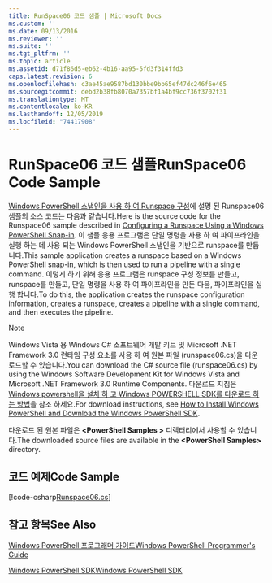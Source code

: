 ```yaml
---
title: RunSpace06 코드 샘플 | Microsoft Docs
ms.custom: ''
ms.date: 09/13/2016
ms.reviewer: ''
ms.suite: ''
ms.tgt_pltfrm: ''
ms.topic: article
ms.assetid: d71f86d5-eb62-4b16-aa95-5fd3f314ffd3
caps.latest.revision: 6
ms.openlocfilehash: c3ae45ae9587bd130bbe9bb65ef47dc246f6e465
ms.sourcegitcommit: debd2b38fb8070a7357bf1a4bf9cc736f3702f31
ms.translationtype: MT
ms.contentlocale: ko-KR
ms.lasthandoff: 12/05/2019
ms.locfileid: "74417908"
---
```

# <a name="runspace06-code-sample"></a><span data-ttu-id="40c76-102">RunSpace06 코드 샘플</span><span class="sxs-lookup"><span data-stu-id="40c76-102">RunSpace06 Code Sample</span></span>

<span data-ttu-id="40c76-103">[Windows PowerShell 스냅인을 사용 하 여 Runspace 구성](https://msdn.microsoft.com/en-us/a7289ee8-9732-49ee-91c7-d533e9538b83)에 설명 된 Runspace06 샘플의 소스 코드는 다음과 같습니다.</span><span class="sxs-lookup"><span data-stu-id="40c76-103">Here is the source code for the Runspace06 sample described in [Configuring a Runspace Using a Windows PowerShell Snap-in](https://msdn.microsoft.com/en-us/a7289ee8-9732-49ee-91c7-d533e9538b83).</span></span> <span data-ttu-id="40c76-104">이 샘플 응용 프로그램은 단일 명령을 사용 하 여 파이프라인을 실행 하는 데 사용 되는 Windows PowerShell 스냅인을 기반으로 runspace를 만듭니다.</span><span class="sxs-lookup"><span data-stu-id="40c76-104">This sample application creates a runspace based on a Windows PowerShell snap-in, which is then used to run a pipeline with a single command.</span></span> <span data-ttu-id="40c76-105">이렇게 하기 위해 응용 프로그램은 runspace 구성 정보를 만들고, runspace를 만들고, 단일 명령을 사용 하 여 파이프라인을 만든 다음, 파이프라인을 실행 합니다.</span><span class="sxs-lookup"><span data-stu-id="40c76-105">To do this, the application creates the runspace configuration information, creates a runspace, creates a pipeline with a single command, and then executes the pipeline.</span></span>

> [!NOTE]
> <span data-ttu-id="40c76-106">Windows Vista 용 Windows C# 소프트웨어 개발 키트 및 Microsoft .NET Framework 3.0 런타임 구성 요소를 사용 하 여 원본 파일 (runspace06.cs)을 다운로드할 수 있습니다.</span><span class="sxs-lookup"><span data-stu-id="40c76-106">You can download the C# source file (runspace06.cs) by using the Windows Software Development Kit for Windows Vista and Microsoft .NET Framework 3.0 Runtime Components.</span></span> <span data-ttu-id="40c76-107">다운로드 지침은 [Windows powershell을 설치 하 고 Windows POWERSHELL SDK를 다운로드 하는 방법](/powershell/scripting/developer/installing-the-windows-powershell-sdk)을 참조 하세요.</span><span class="sxs-lookup"><span data-stu-id="40c76-107">For download instructions, see [How to Install Windows PowerShell and Download the Windows PowerShell SDK](/powershell/scripting/developer/installing-the-windows-powershell-sdk).</span></span>
>
> <span data-ttu-id="40c76-108">다운로드 된 원본 파일은 **\<PowerShell Samples >** 디렉터리에서 사용할 수 있습니다.</span><span class="sxs-lookup"><span data-stu-id="40c76-108">The downloaded source files are available in the **\<PowerShell Samples>** directory.</span></span>

## <a name="code-sample"></a><span data-ttu-id="40c76-109">코드 예제</span><span class="sxs-lookup"><span data-stu-id="40c76-109">Code Sample</span></span>

[!code-csharp[Runspace06.cs](../../../../powershell-sdk-samples/SDK-2.0/csharp/Runspace06/Runspace06.cs#L11-L85 "Runspace06.cs")]

## <a name="see-also"></a><span data-ttu-id="40c76-110">참고 항목</span><span class="sxs-lookup"><span data-stu-id="40c76-110">See Also</span></span>

[<span data-ttu-id="40c76-111">Windows PowerShell 프로그래머 가이드</span><span class="sxs-lookup"><span data-stu-id="40c76-111">Windows PowerShell Programmer's Guide</span></span>](./windows-powershell-programmer-s-guide.md)

[<span data-ttu-id="40c76-112">Windows PowerShell SDK</span><span class="sxs-lookup"><span data-stu-id="40c76-112">Windows PowerShell SDK</span></span>](../windows-powershell-reference.md)
